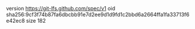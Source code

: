 version https://git-lfs.github.com/spec/v1
oid sha256:9cf3f74b87fa6dbcbb91e7d2ee9d1d9fd1c2bbd6a2664ffa1fa33713f6e42ec8
size 182
